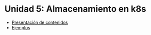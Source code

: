 # Unidad 5: Almacenamiento en k8s

* [Presentación de contenidos](presentacion_unidad5.pdf)
* [Ejemplos](ejemplos)